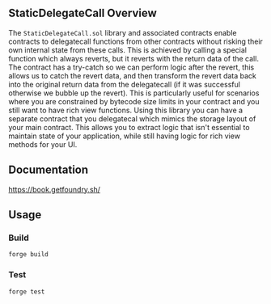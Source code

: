 ## StaticDelegateCall Overview

The `StaticDelegateCall.sol` library and associated contracts enable contracts to delegatecall functions from other contracts without risking their own internal state from these calls. This is achieved by calling a special function which always reverts, but it reverts with the return data of the call. The contract has a try-catch so we can perform logic after the revert, this allows us to catch the revert data, and then transform the revert data back into the original return data from the delegatecall (if it was successful otherwise we bubble up the revert). This is particularly useful for scenarios where you are constrained by bytecode size limits in your contract and you still want to have rich view functions. Using this library you can have a separate contract that you delegatecal which mimics the storage layout of your main contract.  This allows you to extract logic that isn't essential to maintain state of your application, while still having logic for rich view methods for your UI.

## Documentation

https://book.getfoundry.sh/

## Usage

### Build
```
forge build
```

### Test
```
forge test
```

